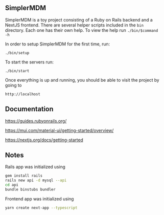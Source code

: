 ## SimplerMDM

SimplerMDM is a toy project consisting of a Ruby on Rails backend and a NextJS frontend.
There are several helper scripts included in the `bin` directory. Each one has their own help. To view the help
run `./bin/$command -h`

In order to setup SimplerMDM for the first time, run:
```
./bin/setup
```

To start the servers run:
```
./bin/start
```
Once everything is up and running, you should be able to visit the project by going to 
```
http://localhost
```

## Documentation
https://guides.rubyonrails.org/

https://mui.com/material-ui/getting-started/overview/

https://nextjs.org/docs/getting-started


## Notes 

Rails app was initialized using 
```bash
gem install rails
rails new api -d mysql --api
cd api 
bundle binstubs bundler
```

Frontend app was initialized using

```bash
yarn create next-app --typescript
```